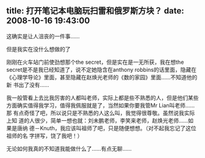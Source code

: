 title: 打开笔记本电脑玩扫雷和俄罗斯方块？
date: 2008-10-16 19:43:00
---

这确实是让人沮丧的一件事……

但是我实在没什么想做的了

刚刚在火车站门前使劲想那个the secret，但是实在是一无所获，我在想the
secret是不是我已经知道了，说不定她隐含在anthony robbins的话里面，隐藏在
《心理学导论》里面，甚至隐藏在赵焕光老师的《数的家园》里面……不知道他的新
书出了没有……

我一般管看上去比我厉害的人都叫老师，实际上都是些不熟悉的人，但是他们某些
方面确实值得我学习，值得我佩服就是了，当然如果你要我管Mr Lian叫老师……那
有点奇怪了吧，所以说只是不熟悉的人这么叫，我觉得很尊敬。虽然说我实际上知
道的人很少，简单一想也就：刘未鹏老师，李笑来老师，赵焕光老师……如果是唐纳
德－Knuth，我应该叫祖师了吧，只是随便想想。（对不起我忘记了这位祖师的名
字拼写，饶了我吧！）

无论如何我真的不知道我能做什么了……有点无聊……